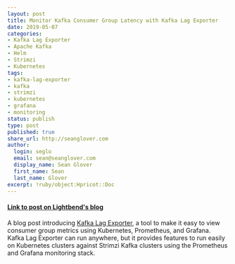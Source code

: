 ```yaml
---
layout: post
title: Monitor Kafka Consumer Group Latency with Kafka Lag Exporter
date: 2019-05-07
categories:
- Kafka Lag Exporter
- Apache Kafka
- Helm
- Strimzi
- Kubernetes
tags:
- kafka-lag-exporter
- kafka
- strimzi
- kubernetes
- grafana
- monitoring
status: publish
type: post
published: true
share_url: http://seanglover.com
author:
  login: seglo
  email: sean@seanglover.com
  display_name: Sean Glover
  first_name: Sean
  last_name: Glover
excerpt: !ruby/object:Hpricot::Doc
---
```


#### [Link to post on Lightbend's blog](https://www.lightbend.com/blog/monitor-kafka-consumer-group-latency-with-kafka-lag-exporter)

A blog post introducing [Kafka Lag Exporter](https://github.com/lightbend/kafka-lag-exporter), a tool to make it easy to view consumer group metrics using Kubernetes, Prometheus, and Grafana. Kafka Lag Exporter can run anywhere, but it provides features to run easily on Kubernetes clusters against Strimzi Kafka clusters using the Prometheus and Grafana monitoring stack.